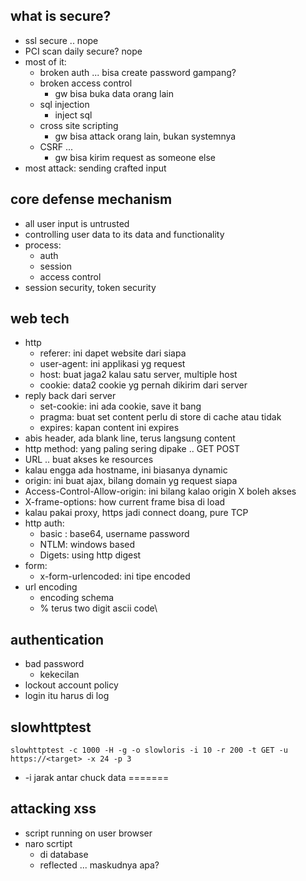 ## what is secure?
- ssl secure .. nope
- PCI scan daily secure? nope
- most of it:
    - broken auth ... bisa create password gampang?
    - broken access control
        - gw bisa buka data orang lain
    - sql injection
        - inject sql
    - cross site scripting
        - gw bisa attack orang lain, bukan systemnya
    - CSRF ...
        - gw bisa kirim request as someone else
- most attack: sending crafted input

## core defense mechanism
- all user input is untrusted
- controlling user data to its data and functionality
- process:
    - auth
    - session
    - access control
- session security, token security

## web tech
- http
    - referer: ini dapet website dari siapa
    - user-agent: ini applikasi yg request
    - host: buat jaga2 kalau satu server, multiple host
    - cookie: data2 cookie yg pernah dikirim dari server
- reply back dari server
    - set-cookie: ini ada cookie, save it bang
    - pragma: buat set content perlu di store di cache atau tidak
    - expires: kapan content ini expires
- abis header, ada blank line, terus langsung content
- http method: yang paling sering dipake .. GET POST
- URL .. buat akses ke resources
- kalau engga ada hostname, ini biasanya dynamic
- origin: ini buat ajax, bilang domain yg request siapa
- Access-Control-Allow-origin: ini bilang kalao origin X boleh akses
- X-frame-options: how current frame bisa di load
- kalau pakai proxy, https jadi connect doang, pure TCP
- http auth:
    - basic : base64, username password
    - NTLM: windows based 
    - Digets: using http digest
- form: 
    - x-form-urlencoded: ini tipe encoded 
- url encoding
    - encoding schema
    - % terus two digit ascii code\

## authentication
- bad password
    - kekecilan
- lockout account policy
- login itu harus di log

## slowhttptest
```
slowhttptest -c 1000 -H -g -o slowloris -i 10 -r 200 -t GET -u https://<target> -x 24 -p 3
```
- -i jarak antar chuck data
=======
## attacking xss
- script running on user browser
- naro scrtipt
    - di database
    - reflected ... maskudnya apa?








